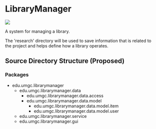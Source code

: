 # LibraryManager

![](https://github.com/srichs/LibraryManager/workflows/maven-test/badge.svg)

A system for managing a library.

The 'research' directory will be used to save information that is related to the project and helps define how a library operates.

## Source Directory Structure (Proposed)

### Packages
* edu.umgc.librarymanager
    * edu.umgc.librarymanager.data
        * edu.umgc.librarymanager.data.access
        * edu.umgc.librarymanager.data.model
            * edu.umgc.librarymanager.data.model.item
            * edu.umgc.librarymanager.data.model.user
    * edu.umgc.librarymanager.service
    * edu.umgc.librarymanager.gui
